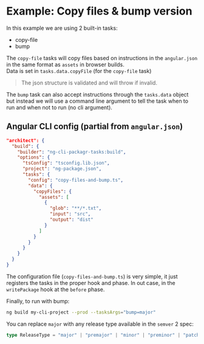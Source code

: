 # Example: Copy files & bump version

In this example we are using 2 built-in tasks:

- copy-file
- bump

The `copy-file` tasks will copy files based on instructions in the `angular.json` in the same format as `assets` in browser builds.  
Data is set in `tasks.data.copyFile` (for the `copy-file` task)

> The json structure is validated and will throw if invalid.

The `bump` task can also accept instructions through the `tasks.data` object but instead we will use a command line argument to
tell the task when to run and when not to run (no cli argument).

## Angular CLI config (partial from `angular.json`)

```json
"architect": {
  "build": {
    "builder": "ng-cli-packagr-tasks:build",
    "options": {
      "tsConfig": "tsconfig.lib.json",
      "project": "ng-package.json",
      "tasks": {
        "config": "copy-files-and-bump.ts",
        "data": {
          "copyFiles": {
            "assets": [
              {
                "glob": "**/*.txt",
                "input": "src",
                "output": "dist"
              }
            ]
          }
        }
      }
    }
  }
}
```

The configuration file (`copy-files-and-bump.ts`) is very simple, it just registers the tasks in the proper hook and phase.
In out case, in the `writePackage` hook at the `before` phase.

Finally, to run with bump:

```bash
ng build my-cli-project --prod --tasksArgs="bump=major"
```

You can replace `major` with any release type available in the `semver` 2 spec:

```ts
type ReleaseType = "major" | "premajor" | "minor" | "preminor" | "patch" | "prepatch" | "prerelease";

```